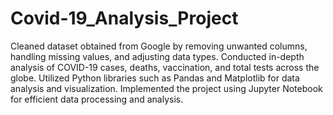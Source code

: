 # Covid-19_Analysis_Project

Cleaned dataset obtained from Google by removing unwanted columns, handling missing values, and adjusting data types.
Conducted in-depth analysis of COVID-19 cases, deaths, vaccination, and total tests across the globe.
Utilized Python libraries such as Pandas and Matplotlib for data analysis and visualization.
Implemented the project using Jupyter Notebook for efficient data processing and analysis.

